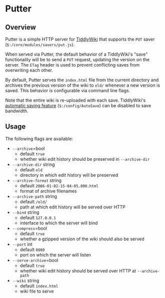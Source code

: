 # Putter

## Overview

Putter is a simple HTTP server for [TiddlyWiki](https://tiddlywiki.com/) that supports the `PUT` saver (`$:/core/modules/savers/put.js`).

When served via Putter, the default behavior of a TiddlyWiki's "save" functionality will be to send a `PUT` request, updating the version on the server. The `ETag` header is used to prevent conflicting saves from overwriting each other.

By default, Putter serves the `index.html` file from the current directory and archives the previous version of the wiki to `old/` whenever a new version is saved. This behavior is configurable via command line flags.

Note that the entire wiki is re-uploaded with each save. TiddlyWiki's [automatic saving feature](https://tiddlywiki.com/static/AutoSave.html) (`$:/config/AutoSave`) can be disabled to save bandwidth.

## Usage

The following flags are available:

- `--archive`=bool
  - default `true`
  - whether wiki edit history should be preserved in `--archive-dir`
- `--archive-dir` string
  - default `old`
  - directory in which edit history will be preserved
- `--archive-format` string
  - default `2006-01-02-15-04-05.000.html`
  - format of archive filenames
- `--archive-path` string
  - default `/old/`
  - path at which edit history will be served over HTTP
- `--bind` string
  - default `127.0.0.1`
  - interface to which the server will bind
- `--compress`=bool
  - default `true`
  - whether a gzipped version of the wiki should also be served
- `--port` int
  - default `8080`
  - port on which the server will listen
- `--serve-archive`=bool
  - default `true`
  - whether wiki edit history should be served over HTTP at `--archive-path`
- `--wiki` string
  - default `index.html`
  - wiki file to serve
